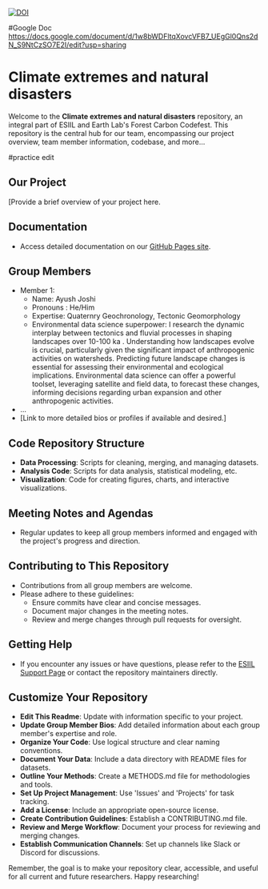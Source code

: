 [![DOI](https://zenodo.org/badge/800291038.svg)](https://zenodo.org/doi/10.5281/zenodo.11192091)

#Google Doc
https://docs.google.com/document/d/1w8bWDFltqXovcVFB7_UEgGl0Qns2dN_S9NtCzSO7E2I/edit?usp=sharing

# Climate extremes and natural disasters

Welcome to the **Climate extremes and natural disasters** repository, an integral part of ESIIL and Earth Lab's Forest Carbon Codefest. This repository is the central hub for our team, encompassing our project overview, team member information, codebase, and more...

#practice edit

## Our Project
[Provide a brief overview of your project here.

## Documentation
- Access detailed documentation on our [GitHub Pages site](https://your-gh-pages-url/).

## Group Members
- Member 1:
  - Name: Ayush Joshi
  - Pronouns : He/Him
  - Expertise: Quaternry Geochronology, Tectonic Geomorphology
  - Environmental data science superpower: I research the dynamic interplay between tectonics and fluvial processes in shaping landscapes over 10-100 ka . Understanding how landscapes evolve is crucial, particularly given the significant impact of anthropogenic activities on watersheds. Predicting future landscape changes is essential for assessing their environmental and ecological implications. Environmental data science can offer a powerful toolset, leveraging satellite and field data, to forecast these changes, informing decisions regarding urban expansion and other anthropogenic activities.
- ...
- [Link to more detailed bios or profiles if available and desired.]

## Code Repository Structure
- **Data Processing**: Scripts for cleaning, merging, and managing datasets.
- **Analysis Code**: Scripts for data analysis, statistical modeling, etc.
- **Visualization**: Code for creating figures, charts, and interactive visualizations.

## Meeting Notes and Agendas
- Regular updates to keep all group members informed and engaged with the project's progress and direction.

## Contributing to This Repository
- Contributions from all group members are welcome.
- Please adhere to these guidelines:
  - Ensure commits have clear and concise messages.
  - Document major changes in the meeting notes.
  - Review and merge changes through pull requests for oversight.

## Getting Help
- If you encounter any issues or have questions, please refer to the [ESIIL Support Page](https://esiil-support-page-url/) or contact the repository maintainers directly.

## Customize Your Repository
- **Edit This Readme**: Update with information specific to your project.
- **Update Group Member Bios**: Add detailed information about each group member's expertise and role.
- **Organize Your Code**: Use logical structure and clear naming conventions.
- **Document Your Data**: Include a data directory with README files for datasets.
- **Outline Your Methods**: Create a METHODS.md file for methodologies and tools.
- **Set Up Project Management**: Use 'Issues' and 'Projects' for task tracking.
- **Add a License**: Include an appropriate open-source license.
- **Create Contribution Guidelines**: Establish a CONTRIBUTING.md file.
- **Review and Merge Workflow**: Document your process for reviewing and merging changes.
- **Establish Communication Channels**: Set up channels like Slack or Discord for discussions.

Remember, the goal is to make your repository clear, accessible, and useful for all current and future researchers. Happy researching!
